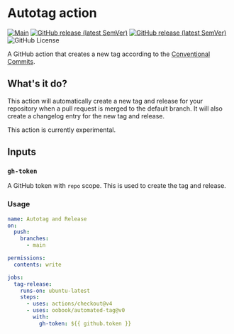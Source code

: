 # Autotag action

[![Main](https://img.shields.io/github/actions/workflow/status/oobook/automated-tag/main.yml?label=build&logo=github-actions)](https://github.com/oobook/automated-tag/actions?workflow=main)
[![GitHub release (latest SemVer)](https://img.shields.io/github/v/release/oobook/automated-tag?label=release&logo=GitHub)](https://github.com/oobook/automated-tag/releases)
[![GitHub release (latest SemVer)](https://img.shields.io/github/release-date/oobook/automated-tag?label=release%20date&logo=GitHub)](https://github.com/oobook/automated-tag/releases)
![GitHub License](https://img.shields.io/github/license/oobook/automated-tag)

<!-- [![Lint](https://img.shields.io/badge/eslint-3A33D1?style=for-the-badge&logo=eslint&logoColor=white)](https://github.comoobook/automated-tag/actions/workflows/lint.yml) -->

<!-- [![GitHub tag (latest SemVer)](https://img.shields.io/github/v/tag/oobook/automated-tag?label=Tag&logo=GitHub)](https://github.com/oobook/automated-tag/releases) -->
<!-- [![Luarocks](https://img.shields.io/luarocks/v/oobook/automated-tag?label=Luarocks&logo=Lua)](https://luarocks.org/modules/oobook/automated-tag) -->
<!-- [![Lint](https://img.shields.io/badge/logo%20-javascript-blue?logo=javascript)]() -->
<!-- [![GitHub release (latest by date)](https://img.shields.io/github/v/release/oobook/automated-tag)](https://github.com/oobook/automated-tag/releases) -->

A GitHub action that creates a new tag according to the [Conventional Commits](https://www.conventionalcommits.org/en/v1.0.0/#specification).

<!-- > [!NOTE]
> Useful information that users should know, even when skimming content.

> [!TIP]
> Helpful advice for doing things better or more easily.

> [!IMPORTANT]
> Key information users need to know to achieve their goal.

> [!WARNING]
> Urgent info that needs immediate user attention to avoid problems.

> [!CAUTION]
> Advises about risks or negative outcomes of certain actions. -->
## What's it do?

This action will automatically create a new tag and release for your repository when a pull request is merged to the default branch. It will also create a changelog entry for the new tag and release.

This action is currently experimental.

## Inputs

### `gh-token`

A GitHub token with `repo` scope. This is used to create the tag and release.

### Usage

```yaml
name: Autotag and Release
on:
  push:
    branches:
      - main

permissions:
  contents: write

jobs:
  tag-release:
    runs-on: ubuntu-latest
    steps:
      - uses: actions/checkout@v4
      - uses: oobook/automated-tag@v0
        with:
          gh-token: ${{ github.token }}
```
